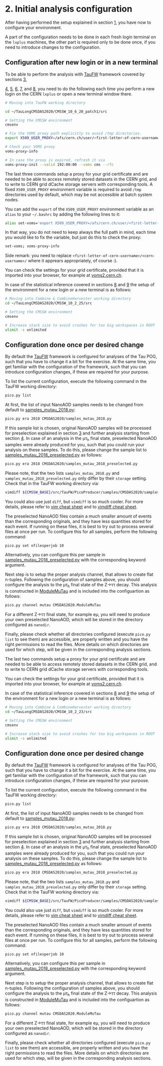 # 2. Initial analysis configuration

After having performed the setup explained in section [1](sw_setup.md), you have now to configure your environment.

A part of the configuration needs to be done in each fresh login terminal on the `lxplus` machines, the other part is required only to be done once, if you need to introduce changes to the configuration.

## Configuration after new login or in a new terminal

To be able to perform the analysis with [TauFW](https://github.com/ArturAkh/TauFW.git) framework covered by sections [3](preselection.md),


[4](flat_n-tuples.md), [5](norm_and_corr_exp.md), [6](refine_ztautau.md), [7](es_tau.md),
and [8](prep_stat_inference.md), you need to do the following each time you perform a new login on the CERN `lxplus` or open a new terminal window there.

```sh
# Moving into TauFW working directory

cd ~/TauLongCMSDAS2020/CMSSW_10_6_20_patch1/src

# Setting the CMSSW environment
cmsenv

# Fix the VOMS proxy path explicitly to avoid /tmp directories.
export X509_USER_PROXY=/afs/cern.ch/user/<first-letter-of-cern-username>/<cern-username>/public/x509_voms

# Check your VOMS proxy
voms-proxy-info

# In case the proxy is expired, refresh it via
voms-proxy-init --valid 192:00:00 --voms cms --rfc
```

The last three commands setup a proxy for your grid certificate and are needed to be able to access remotely stored datasets in the CERN grid,
and to write to CERN grid dCache storage servers with corresponding tools. A fixed `X509_USER_PROXY` environment variable is required to avoid
`/tmp` directories used by default, which may be not accessible at batch system nodes.

You can add the `export` of the `X509_USER_PROXY` environment variable as an `alias` to your `~/.bashrc` by adding the following lines to it:

```sh
alias set-voms='export X509_USER_PROXY=/afs/cern.ch/user/<first-letter-of-cern-username>/<cern-username>/public/x509_voms'
```
In that way, you do not need to keep always the full path in mind, each time you would like to fix the variable, but just do this to check the proxy:

```sh
set-voms; voms-proxy-info
```

Side remark: you need to replace `<first-letter-of-cern-username>/<cern-username>/` where it apprears appropriately, of course :).

You can check the settings for your grid certificate, provided that it is imported into your browser, for example at [voms2.cern.ch](https://voms2.cern.ch:8443/voms/cms/user/home.action).

In case of the statistical inference covered in sections [8](prep_stat_inference.md) and [9](measurement.md) the setup of the environment for a new login or a new terminal is as follows:

```sh
# Moving into Combine & CombineHarvester working directory
cd ~/TauLongCMSDAS2020/CMSSW_10_2_25/src

# Setting the CMSSW environment
cmsenv

# Increase stack size to avoid crashes for too big workspaces in ROOT
ulimit -s unlimited
```

## Configuration done once per desired change

By default the [TauFW](https://github.com/ArturAkh/TauFW.git) framework is configured for analyses of the Tau POG, such that you have to change it a bit for the exercise.
At the same time, you get familiar with the configuration of the framework, such that you can introduce configuration changes, if these are required for your purpose.

To list the current configuration, execute the following command in the TauFW working directory:

```sh
pico.py list
```

At first, the list of input NanoAOD samples needs to be changed from default to [samples_mutau_2018.py](../../PicoProducer/samples/CMSDAS2020/samples_mutau_2018.py):

```sh
pico.py era 2018 CMSDAS2020/samples_mutau_2018.py
```

If this sample list is chosen, original NanoAOD samples will be processed for preselection explained in section [3](preselection.md) and further analysis starting from
section [4](flat_n-tuples.md). In case of an analysis in the &mu;&tau;<sub>h</sub> final state, preselected NanoAOD samples were already produced for you, such that you could run your analysis
on these samples. To do this, please change the sample list to [samples_mutau_2018_preselected.py](../../PicoProducer/samples/CMSDAS2020/samples_mutau_2018_preselected.py) as follows:

```sh
pico.py era 2018 CMSDAS2020/samples_mutau_2018_preselected.py
```

Please note, that the two lists `samples_mutau_2018.py` and `samples_mutau_2018_preselected.py` only differ by their `storage` setting. Check that in the TauFW working directory via:

```sh
vimdiff ${CMSSW_BASE}/src/TauFW/PicoProducer/samples/CMSDAS2020/samples_mutau_2018*.py
```

You could also use just `diff`, but `vimdiff` is so much cooler. For more details, please refer to [vim cheat sheet](https://vim.rtorr.com/)
and to [vimdiff cheat sheet](https://gist.github.com/brbsix/0d64ff0e798535a73778).

The preselected NanoAOD files contain a much smaller amount of events than the corresponding originals, and they have less quantities stored for each event. If running on these files,
it is best to try out to process several files at once per run. To configure this for all samples, perform the following command:

```sh
pico.py set nfilesperjob 10
```

Alternatively, you can configure this per sample in [samples_mutau_2018_preselected.py](../../PicoProducer/samples/CMSDAS2020/samples_mutau_2018_preselected.py) with the corresponding keyword argument.

Next step is to setup the proper analysis channel, that allows to create flat n-tuples.
Following the configuration of samples above, you should configure the analysis to the &mu;&tau;<sub>h</sub> final state of the Z&rarr;&tau;&tau; decay.
This analysis is constructed in [ModuleMuTau](../../PicoProducer/python/analysis/CMSDAS2020/ModuleMuTau.py) and is included into the configuartion as follows:

```sh
pico.py channel mutau CMSDAS2020.ModuleMuTau
```

For a different Z&rarr;&tau;&tau; final state, for example e&mu;, you will need to produce your own preselected NanoAOD, which will be stored in the directory configured as `nanodir`.

Finally, please check whether all directories configured (execute `pico.py list` to see them) are accessible, are properly written and you have the right permissions to read the files.
More details on which directories are used for which step, will be given in the corresponding analysis sections.


The last two commands setup a proxy for your grid certificate and are needed to be able to access remotely stored datasets in the CERN grid,
and to write to CERN grid dCache storage servers with corresponding tools.

You can check the settings for your grid certificate, provided that it is imported into your browser, for example at [voms2.cern.ch](https://voms2.cern.ch:8443/voms/cms/user/home.action).

In case of the statistical inference covered in sections [8](prep_stat_inference.md) and [9](measurement.md) the setup of the environment for a new login or a new terminal is as follows:

```sh
# Moving into Combine & CombineHarvester working directory
cd ~/TauLongCMSDAS2020/CMSSW_10_2_23/src

# Setting the CMSSW environment
cmsenv

# Increase stack size to avoid crashes for too big workspaces in ROOT
ulimit -s unlimited
```

## Configuration done once per desired change

By default the [TauFW](https://github.com/ArturAkh/TauFW.git) framework is configured for analyses of the Tau POG, such that you have to change it a bit for the exercise.
At the same time, you get familiar with the configuration of the framework, such that you can introduce configuration changes, if these are required for your purpose.

To list the current configuration, execute the following command in the TauFW working directory:

```sh
pico.py list
```

At first, the list of input NanoAOD samples needs to be changed from default to [samples_mutau_2018.py](../../PicoProducer/samples/CMSDAS2020/samples_mutau_2018.py):

```sh
pico.py era 2018 CMSDAS2020/samples_mutau_2018.py
```

If this sample list is chosen, original NanoAOD samples will be processed for preselection explained in section [3](preselection.md) and further analysis starting from
section [4](flat_n-tuples.md). In case of an analysis in the &mu;&tau;<sub>h</sub> final state, preselected NanoAOD samples were already produced for you, such that you could run your analysis
on these samples. To do this, please change the sample list to [samples_mutau_2018_preselected.py](../../PicoProducer/samples/CMSDAS2020/samples_mutau_2018_preselected.py) as follows:

```sh
pico.py era 2018 CMSDAS2020/samples_mutau_2018_preselected.py
```

Please note, that the two lists `samples_mutau_2018.py` and `samples_mutau_2018_preselected.py` only differ by their `storage` setting. Check that in the TauFW working directory via:

```sh
vimdiff ${CMSSW_BASE}/src/TauFW/PicoProducer/samples/CMSDAS2020/samples_mutau_2018*.py
```

You could also use just `diff`, but `vimdiff` is so much cooler. For more details, please refer to [vim cheat sheet](https://vim.rtorr.com/)
and to [vimdiff cheat sheet](https://gist.github.com/brbsix/0d64ff0e798535a73778).

The preselected NanoAOD files contain a much smaller amount of events than the corresponding originals, and they have less quantities stored for each event. If running on these files,
it is best to try out to process several files at once per run. To configure this for all samples, perform the following command:

```sh
pico.py set nfilesperjob 10
```

Alternatively, you can configure this per sample in [samples_mutau_2018_preselected.py](../../PicoProducer/samples/CMSDAS2020/samples_mutau_2018_preselected.py) with the corresponding keyword argument.

Next step is to setup the proper analysis channel, that allows to create flat n-tuples.
Following the configuration of samples above, you should configure the analysis to the &mu;&tau;<sub>h</sub> final state of the Z&rarr;&tau;&tau; decay.
This analysis is constructed in [ModuleMuTau](../../PicoProducer/python/analysis/CMSDAS2020/ModuleMuTau.py) and is included into the configuartion as follows:

```sh
pico.py channel mutau CMSDAS2020.ModuleMuTau
```

For a different Z&rarr;&tau;&tau; final state, for example e&mu;, you will need to produce your own preselected NanoAOD, which will be stored in the directory configured as `nanodir`.

Finally, please check whether all directories configured (execute `pico.py list` to see them) are accessible, are properly written and you have the right permissions to read the files.
More details on which directories are used for which step, will be given in the corresponding analysis sections.
